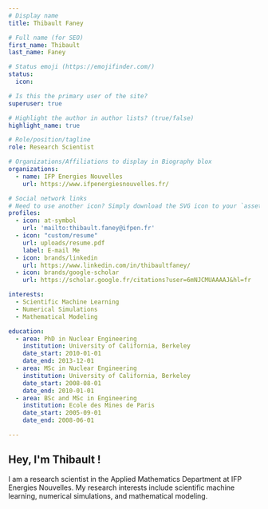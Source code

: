 ```yaml
---
# Display name
title: Thibault Faney

# Full name (for SEO)
first_name: Thibault
last_name: Faney

# Status emoji (https://emojifinder.com/)
status:
  icon:

# Is this the primary user of the site?
superuser: true

# Highlight the author in author lists? (true/false)
highlight_name: true

# Role/position/tagline
role: Research Scientist

# Organizations/Affiliations to display in Biography blox
organizations:
  - name: IFP Energies Nouvelles
    url: https://www.ifpenergiesnouvelles.fr/

# Social network links
# Need to use another icon? Simply download the SVG icon to your `assets/media/icons/` folder.
profiles:
  - icon: at-symbol
    url: 'mailto:thibault.faney@ifpen.fr'
  - icon: "custom/resume"
    url: uploads/resume.pdf
    label: E-mail Me
  - icon: brands/linkedin
    url: https://www.linkedin.com/in/thibaultfaney/
  - icon: brands/google-scholar
    url: https://scholar.google.fr/citations?user=6mNJCMUAAAAJ&hl=fr

interests:
  - Scientific Machine Learning
  - Numerical Simulations
  - Mathematical Modeling

education:
  - area: PhD in Nuclear Engineering
    institution: University of California, Berkeley
    date_start: 2010-01-01
    date_end: 2013-12-01
  - area: MSc in Nuclear Engineering
    institution: University of California, Berkeley
    date_start: 2008-08-01
    date_end: 2010-01-01
  - area: BSc and MSc in Engineering
    institution: Ecole des Mines de Paris
    date_start: 2005-09-01
    date_end: 2008-06-01

---
```


## Hey, I'm Thibault !

I am a research scientist in the Applied Mathematics Department at IFP Energies Nouvelles. My research interests include scientific machine learning, numerical simulations, and mathematical modeling.
